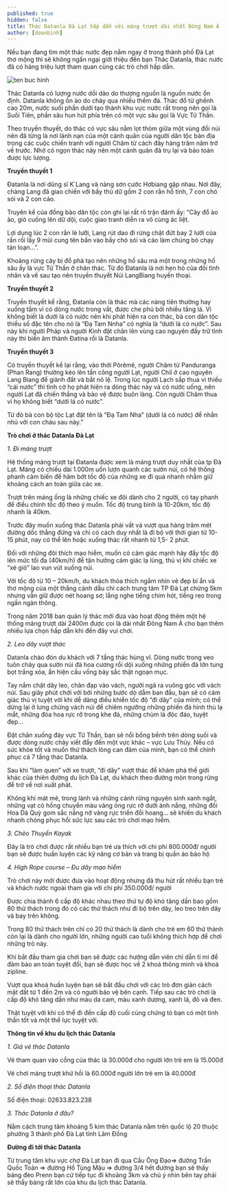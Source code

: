 ```yaml
---
published: true
hidden: false
title: Thác Datanla Đà Lạt hấp dẫn với máng trượt dài nhất Đông Nam Á
author: [doanbinh] 
---
```


Nếu bạn đang tìm một thác nước đẹp nằm ngay ở trong thành phố Đà Lạt thơ mộng thì sẽ không ngần ngại giới thiệu đến bạn Thác Datanla, thác nước đã có hàng triệu lượt tham quan cùng các trò chơi hấp dẫn.

![ten buc hinh](https://i.ytimg.com/vi/KuXdKaXwadw/maxresdefault.jpg "ten buc hinh")

Thác Datanla có lượng nước dồi dào do thượng nguồn là nguồn nước ổn định. Datanla không ồn ào do chảy qua nhiều thềm đá. Thác đổ từ ghềnh cao 20m, nước suối phần dưới tạo thành khu vực nước rất trong nên gọi là Suối Tiên, phần sâu hun hút phía trên có một vực sâu gọi là Vực Tử Thần.

Theo truyền thuyết, do thác có vực sâu nằm lọt thỏm giữa một vùng đồi núi nên đã từng là nơi lánh nạn của một cánh quân của người dân tộc bản địa trong các cuộc chiến tranh với người Chăm từ cách đây hàng trăm năm trở về trước. Nhờ có ngọn thác này nên một cánh quân đã trụ lại và bảo toàn được lực lượng.

**Truyền thuyết 1**

Đatanla là nơi dũng sĩ K`Lang và nàng sơn cước Hơbiang gặp nhau. Nơi đây, chàng Lang đã giao chiến với bầy thú dữ gồm 2 con rắn hổ tinh, 7 con chó sói và 2 con cáo.

Truyên kể của đồng bào dân tộc còn ghi lại rất rõ trận đánh ấy: “Cây đổ ào ào, gió cuồng lên dữ dội, cuộc giao tranh diễn ra vô cùng ác liệt.

Lợi dụng lúc 2 con rắn lè lưỡi, Lang rút dao đi rừng chặt đứt bay 2 lưỡi của rắn rồi lấy 9 mũi cung tên bắn vào bầy chó sói và cáo làm chúng bỏ chạy tán loạn…”.

Khoảng rừng cây bị đổ phá tạo nên những hố sâu mà một trong những hố sâu ấy là vực Tử Thần ở chân thác. Từ đó Đatanla là nơi hẹn hò của đôi tình nhân và về sau tạo nên truyền thuyết Núi LangBiang huyền thoại.


**Truyền thuyết 2**

Truyền thuyết kể rằng, Đatanla còn là thác mà các nàng tiên thường hay xuống tắm vì có dòng nước trong vắt, được che phủ bởi nhiều tầng lá. Vì không biết là dưới lá có nước nên khi phát hiện ra con thác, bà con dân tộc thiểu số đặc tên cho nó là “Đạ Tam Nnha” có nghĩa là “dưới lá có nước”. Sau này khi người Pháp và người Kinh đặt chân lên vùng cao nguyên đầy trữ tình này thì biến âm thành Đatina rồi là Datanla.

**Truyền thuyết 3**

Có truyền thuyết kể lại rằng, vào thời Pôrêmê, người Chăm từ Panduranga (Phan Rang) thường kéo lên tấn công người Lạt, người Chil ở cao nguyên Lang Biang để giành đất và bắt nô lệ. Trong lúc người Lạch sắp thua vì thiếu “cái nước” thì tình cờ họ phát hiện ra dòng thác này và có nước uống, nên người Lạt đã chiến thắng và bảo vệ được buôn làng. Còn người Chăm thua vì họ không biết “dưới lá có nước”.

Từ đó bà con bộ tộc Lạt đặt tên là “Đạ Tam Nha” (dưới lá có nước) để nhắn nhủ với con cháu sau này.”


**Trò chơi ở thác Datanla Đà Lạt**

*1. Đi máng trượt*

Hệ thống máng trượt tại Đatanla được xem là máng trượt duy nhất của tp Đà Lạt. Máng có chiều dài 1.000m uốn lượn quanh các sườn núi, có hệ thống phanh cảm biến để hãm bớt tốc độ của những xe đi quá nhanh nhằm giữ khoảng cách an toàn giữa các xe.

Trượt trên máng ống là những chiếc xe đôi dành cho 2 người, có tay phanh để điều chỉnh tốc độ theo ý muốn. Tốc độ trung bình là 10-20km, tốc độ nhanh là 40km.

Trước đây muốn xuống thác Datanla phải vất vả vượt qua hàng trăm mét đường dốc thẳng đứng và chỉ có cách duy nhất là đi bộ với thời gian từ 10- 15 phút, nay có thể lên hoặc xuống thác rất nhanh từ 1,5- 2 phút.

Đối với những đôi thích mạo hiểm, muốn có cảm giác mạnh hãy đẩy tốc độ lên mức tối đa (40km/h) để tận hưởng cảm giác lạ lùng, thú vị khi chiếc xe “xé gió” lao vun vút xuống núi.

Với tốc độ từ 10 – 20km/h, du khách thỏa thích ngắm nhìn vẻ đẹp bí ẩn và thơ mộng của một thắng cảnh dẫu chỉ cách trung tâm TP Đà Lạt chừng 5km nhưng vẫn giữ được nét hoang sơ; lắng nghe tiếng chim hót, tiếng reo trong ngần ngàn thông.

Trong năm 2018 ban quản lý thác mới đưa vào hoạt động thêm một hệ thống máng trượt dài 2400m được coi là dài nhất Đông Nam Á cho bạn thêm nhiều lựa chọn hấp dẫn khi đến đây vui chơi.

*2. Leo dây vượt thác*

Datanla chào đón du khách với 7 tầng thác hùng vĩ. Dòng nước trong veo tuôn chảy qua sườn núi đá hoa cương rồi dội xuống những phiến đá lớn tung bọt trắng xóa, ẩn hiện cầu vồng bảy sắc thật ngoạn mục.

Tay nắm chặt dây leo, chân đạp vào vách, người ngã ra vuông góc với vách núi. Sau giây phút chới với bởi những bước dò dẫm ban đầu, bạn sẽ có cảm giác thú vị tuyệt vời khi dễ dàng điều khiển tốc độ “đi dây” của mình; có thể dừng lại ở lưng chừng vách núi để chiêm ngưỡng những phiến đá hình thù lạ mắt, những đóa hoa rực rỡ trong khe đá, những chùm lá độc đáo, tuyệt đẹp…

Đặt chân xuống đáy vực Tử Thần, bạn sẽ nổi bồng bềnh trên dòng suối và được dòng nước chảy xiết đẩy đến một vực khác – vực Lưu Thủy. Nếu có sức khỏe tốt và muốn thử thách lòng can đảm của mình, bạn có thể chinh phục cả 7 tầng thác Datanla.

Sau khi “làm quen” với xe trượt, “đi dây” vượt thác để khám phá thế giới khác của thiên đường du lịch Đà Lạt, du khách theo đường mòn trong rừng để trở về nơi xuất phát.

Không khí mát mẻ, trong lành và những cánh rừng nguyên sinh xanh ngắt, những vạt cỏ hồng chuyển màu vàng óng rực rỡ dưới ánh nắng, những đồi Hoa Dã Quỳ gom sắc nắng nở vàng rực triền đồi hoang… sẽ khiến du khách nhanh chóng phục hồi sức lực sau các trò chơi mạo hiểm.


*3. Chèo Thuyền Kayak*

Đây là trò chơi được rất nhiều bạn trẻ ưa thích với chi phí 800.000đ/ người bạn sẽ được huấn luyện các kỹ năng cơ bản và trang bị quần áo bảo hộ


*4. High Rope course – Đu dây mạo hiểm*

Trò chơi này mới được đưa vào hoạt động nhưng đã thu hút rất nhiều bạn trẻ và khách nước ngoài tham gia với chi phí 350.000đ/ người


Được chia thành 6 cấp độ khác nhau theo thứ tự độ khó tăng dần bao gồm 80 thử thách trong đó có các thử thách như đi bộ trên dây, leo treo trên dây và bay trên không.

Trong 80 thử thách trên chỉ có 20 thử thách là dành cho trẻ em 60 thử thành còn lại là dành cho người lớn, những người cao tuổi không thích hợp để chơi những trò này.

Khi bắt đầu tham gia chơi bạn sẽ được các hướng dẫn viên chỉ dẫn tỉ mỉ để đảm bảo an toàn tuyệt đối, bạn sẽ được học về 2 khoá thông minh và khoá zipline.

Vượt qua khoá huấn luyện bạn sẽ bắt đầu chơi với các trò đơn giản cách mặt đất từ 1 đến 2m và có người bảo vệ bên cạnh. Tiếp sau các trò chơi là cấp độ khó tăng dần như màu da cam, màu xanh dương, xanh lá, đỏ và đen.

Thật tuyệt vời khi có thể đi đến cấp độ cuối cùng chứng tỏ bạn có một tinh thần tốt và một thể lực tuyệt vời.

**Thông tin về khu du lịch thác Datanla**

*1. Giá vé thác Datanla*

Vé tham quan vào cổng của thác là 30.000đ cho người lớn trẻ em là 15.000đ

Vé chơi máng trượt khứ hồi là 60.000đ người lớn trẻ em là 40.000đ


*2. Số điện thoại thác Datanla*

Số điện thoại: 02633.823.238

*3. Thác Datanla ở đâu?*

Nằm cách trung tâm khoảng 5 kim thác Datanla nằm trên quốc lộ 20 thuộc phường 3 thành phố Đà Lạt tỉnh Lâm Đồng



**Đường đi tới thác Datanla**

Từ trung tâm khu vực chợ Đà Lạt bạn đi qua Cầu Ông Đạo=> đường Trần Quốc Toản => đường Hồ Tùng Mậu => đường 3/4 hết đường bạn sẽ thấy bảng đèo Prenn bạn cứ tiếp tục đi khoảng 3km và chú ý nhìn bên tay phải sẽ thấy bảng rất lớn của khu du lịch thác Datanla.
